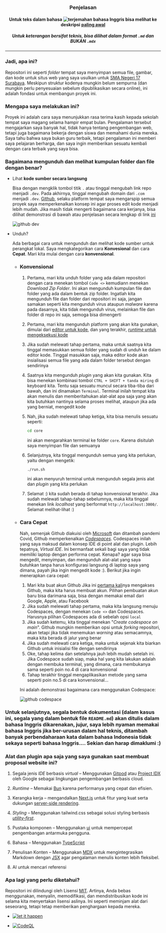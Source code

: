 ### <div align="center">Penjelasan</div>
#### <div align="center">Untuk teks dalam bahasa ![terjemahan bahasa Inggris](https://upload.wikimedia.org/wikipedia/commons/thumb/8/83/Flag_of_the_United_Kingdom_%283-5%29.svg/20px-Flag_of_the_United_Kingdom_%283-5%29.svg.png?20230715230526) bisa melihat ke deskripsi [paling awal](/README.md)</div>
##### <div align="center">Untuk keterangan bersifat teknis, bisa dilihat dalam format `.md` dan BUKAN `.mdx`</div>
---

### Jadi, apa ini?
Repositori ini seperti *folder* tempat saya menyimpan semua file, gambar, dan kode untuk situs web yang saya usulkan untuk [SMA Negeri 17 Surabaya](https://maps.app.goo.gl/LTp8YwdNVenDtcFr9). Meskipun struktur kodenya mungkin belum sempurna (dan mungkin perlu penyesuaian sebelum dipublikasikan secara online), ini adalah fondasi untuk membangun proyek ini.

### Mengapa saya melakukan ini?
Proyek ini adalah cara saya menunjukkan rasa terima kasih kepada sekolah tempat saya magang selama hampir empat bulan. Pengalaman tersebut mengajarkan saya banyak hal, tidak hanya tentang pengembangan web, tetapi juga bagaimana bekerja dengan siswa dan memahami dunia mereka. Saya tahu bahwa saya bukan guru terbaik, tetapi pengalaman ini memberi saya pelajaran berharga, dan saya ingin memberikan sesuatu kembali dengan cara terbaik yang saya bisa.

### Bagaimana mengunduh dan melihat kumpulan folder dan file dengan benar?

- Lihat __kode sumber secara langsung__

   Bisa dengan mengklik tombol titik `.` atau tinggal mengubah link repo menjadi `.dev`. Pada akhirnya, tinggal mengubah domain dari `.com` menjadi `.dev`. [Github](https://github.com/), selaku platform tempat saya mengarspip semua proyek saya memperkenalkan konsep ini agar proses edit kode menjadi lebih mudah. Jika masih tidak mengerti bagaimana cara kerjanya, bisa dilihat demonstrasi di bawah atau penjelasan secara lengkap di link [ini](https://github.com/github/dev)

   ![github dev](https://user-images.githubusercontent.com/856858/130119109-4769f2d7-9027-4bc4-a38c-10f297499e8f.gif)

- Unduh?

  Ada berbagai cara untuk mengunduh dan melihat kode sumber untuk perangkat lokal. Saya mengkategorikan cara __Konvesional__ dan cara __Cepat__. Mari kita mulai dengan cara __konvensional__.


  - ### Konvensional
      1. Pertama, mari kita unduh folder yang ada dalam repositori dengan cara menekan tombol `Code <>` kemudiann menekan *Download Zip Folder*. Ini akan mengunduh kumpulan file dan folder yang ada dalam bentuk zip folder. Ingatlah kita mengunduh file dan folder dari repositori ini saja, jangan samakan seperti kita mengunduh virus ataupun *malware* karena pada dasarnya, kita tidak mengunduh virus, melainkan file dan folder di repo ini saja, semoga bisa dimengerti
      2. Pertama, mari kita mengunduh platform yang akan kita gunakan, dimulai dari [editor untuk kode](https://code.visualstudio.com/), dan yang terakhir, [*runtime* untuk mengeksekusi kode](https://nodejs.org/en)
      3. Jika sudah melewati tahap pertama, maka untuk saatnya kita tinggal memasukkan semua folder yang sudah di unduh ke dalam editor kode. Tinggal masukkan saja, maka editor kode akan insialisasi semua file yang ada dalam folder tersebut dengan sendirinya
      4. Saatnya kita mengunduh *plugin* yang akan kita gunakan. Kita bisa menekan kombinasi tombol `CTRL + SHIFT + tanda miring` di keyboard kita. Tentu saja sesuatu muncul secara tiba-tiba dari bawah, dan ini dinamakan `Terminal`. Terminal inilah tempat kita akan menulis dan memberitahukan alat-alat apa saja yang akan kita butuhkan nantinya selama proses melihat, ataupun jika ada yang berniat, mengedit kode
      5. Nah, jika sudah melewati tahap ketiga, kita bisa menulis sesuatu seperti:
         ```sh
         cd core
         ```
         ini akan mengarahkan terminal ke folder `core`. Karena disitulah saya menyimpan file dan semuanya

      6. Selanjutnya, kita tinggal mengunduh semua yang kita perlukan, yaitu dengan mengetik:
         ```sh
         ./run.sh
         ```
         ini akan menyuruh terminal untuk mengunduh segala jenis alat dan *plugin* yang kita perlukan

      7. Selamat :) kita sudah berada di tahap konvensional terakhir. Jika sudah melewati tahap-tahap sebelumnya, maka kita tinggal menekan link *localhost* yang berformat `http://localhost:3000/`. Selamat melihat-lihat :)


   - ### Cara Cepat

      Nah, semenjak Github diakuisi oleh [Microsoft](https://www.nytimes.com/2018/06/04/technology/microsoft-github-cloud-computing.html) dan ditambah pandemi Covid, Github memperkenalkan [*Codespaces*](https://github.com/features/codespaces). Codespaces inilah yang saya maksud dalam konsep IDE di point alat dan plugin. Lebih tepatnya, *Virtual IDE*. Ini bermanfaat sekali bagi saya yang tidak memiliki laptop dengan performa cepat. Kenapa? agar saya bisa mengedit, menyimpan, dan mengunduh alat-alat yang saya butuhkan tanpa harus konfigurasi langsung di laptop saya yang dimana, payah jika ingin mengedit kode :). Berikut jika ingin menerapkan cara cepat:

      1. Mari kita buat akun Github Jika ini [pertama kali](https://docs.github.com/en/get-started/start-your-journey/creating-an-account-on-github)nya mengakses Github, maka kita harus membuat akun. Pilihan pembuatan akun baru bisa darimana saja, bisa dengan memakai email dari Google, Apple, atau Facebook
      2. Jika sudah melewati tahap pertama, maka kita langsung menuju Codespaces, dengan menekan `Code <>` dan Codespaces. Harusnya pilihan Codespaces ada di sebelah opsi `local`
      3. Jika sudah ketemu, kita tinggal menekan "*Create codespace on main*". Github mungkin memberikan opsi untuk *forking* repositori, akan tetapi jika tidak menemukan *warning* atau semacamnya, maka kita berada di jalur yang benar
      4. Jika sudah melewati cara ketiga, maka untuk sejenak kita biarkan Github untuk inisialisi file dengan sendirinya
      5. Oke, tahap kelima dan setelahnya jauh lebih mudah setelah ini. Jika Codespace sudah siap, maka hal yang kita lakukan adalah dengan membuka terminal, yang dimana, cara membukanya sama seperti poin no.4 di cara konvensional
      6. Tahap terakhir tinggal mengaplikasikan metode yang sama seperti poin no.5 di cara konvensional...

      Ini adalah demonstrasi bagaimana cara menggunakan Codespace:

      ![github codespace](https://luke.geek.nz/assets/images/OpenCodespace-7ded5b93f6b3d8f25a98c42f2503235b.gif)

### Untuk selanjutnya, segala bentuk dokumentasi (dalam kasus ini, segala yang dalam bentuk file `README.md`) akan ditulis dalam bahasa Inggris dikarenakan, jujur, saya lebih nyaman memakai bahasa Inggris jika ber-urusan dalam hal teknis, ditambah banyak perbendaharaan kata dalam bahasa Indonesia tidak sekaya seperti bahasa Inggris.... Sekian dan harap dimaklumi :)

### Alat dan plugin apa saja yang saya gunakan saat membuat proposal website ini?

   1. Segala jenis *IDE* berbasis *virtual* – Menggunakan [Gitpod](https://www.gitpod.io/) atau [Project IDX](https://idx.dev/) oleh Google sebagai lingkungan pengembangan berbasis cloud.

   2. *Runtime* – Memakai [Bun](https://bun.sh/) karena performanya yang cepat dan efisien.

   3. Kerangka kerja – mengandalkan [Next.js](https://nextjs.org/) untuk fitur yang kuat serta dukungan [server-side rendering](https://nextjs.org/docs/pages/building-your-application/rendering/server-side-rendering).

   4. *Styling* – Menggunakan tailwind.css sebagai solusi styling berbasis [*utility-first*](https://tailwindcss.com/docs/styling-with-utility-classes).

   5. Pustaka komponen – Menggunakan [ui](https://ui.shadcn.com/) untuk mempercepat pengembangan antarmuka pengguna.

   6. Bahasa – Menggunakan [TypeScript](http://typescriptlang.com/)

   7. Penulisan Konten – Menggunakan [MDX](https://mdxjs.com/) untuk mengintegrasikan Markdown dengan [JSX](https://react.dev/learn/writing-markup-with-jsx) agar pengalaman menulis konten lebih fleksibel.

   8. AI untuk mencari referensi

### Apa lagi yang perlu diketahui?
Repositori ini dilindungi oleh Lisensi [MIT](/LICENSE). Artinya, Anda bebas menggunakan, menyalin, memodifikasi, dan mendistribusikan kode ini selama kita menyertakan lisensi aslinya. Ini seperti meminjam alat dari seseorang, tetapi tetap memberikan penghargaan kepada mereka.

- [![let it happen](https://github.com/archangel-12/proposal/actions/workflows/main.yml/badge.svg?event=workflow_dispatch)](https://github.com/archangel-12/proposal/actions/workflows/main.yml)

- [![CodeQL](https://github.com/archangel-12/proposal/actions/workflows/github-code-scanning/codeql/badge.svg?branch=master)](https://github.com/archangel-12/proposal/actions/workflows/github-code-scanning/codeql)
